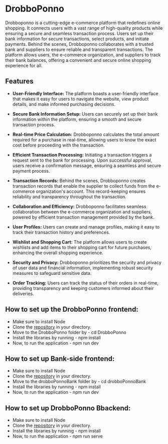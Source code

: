 # DrobboPonno

Drobboponno is a cutting-edge e-commerce platform that redefines online shopping. It connects users with a vast range of high-quality products while ensuring a secure and seamless transaction process. Users set up their bank information for secure transactions, select products, and initiate payments. Behind the scenes, Drobboponno collaborates with a trusted bank and suppliers to ensure reliable and transparent transactions. The platform allows users, the e-commerce organization, and suppliers to track their bank balances, offering a convenient and secure online shopping experience for all.

## Features
- **User-Friendly Interface:** The platform boasts a user-friendly interface that makes it easy for users to navigate the website, view product details, and make informed purchasing decisions.

- **Secure Bank Information Setup:** Users can securely set up their bank information within the platform, ensuring a smooth and secure transaction process.

- **Real-time Price Calculation:** Drobboponno calculates the total amount required for a purchase in real-time, allowing users to know the exact cost before proceeding with the transaction.

- **Efficient Transaction Processing:** Initiating a transaction triggers a request sent to the bank for processing. Upon successful approval, users receive a confirmation message, ensuring a seamless and secure payment process.

- **Transaction Records:** Behind the scenes, Drobboponno creates transaction records that enable the supplier to collect funds from the e-commerce organization's account. This record-keeping ensures reliability and transparency throughout the transaction.

- **Collaboration and Efficiency:** Drobboponno facilitates seamless collaboration between the e-commerce organization and suppliers, powered by efficient transaction management provided by the bank.

- **User Profiles:** Users can create and manage profiles, making it easy to track their transaction history and preferences.

- **Wishlist and Shopping Cart:** The platform allows users to create wishlists and add items to their shopping cart for future purchases, enhancing the overall shopping experience.
- **Security and Privacy:** Drobboponno prioritizes the security and privacy of user data and financial information, implementing robust security measures to safeguard sensitive data.
- **Order Tracking:** Users can track the status of their orders in real-time, providing transparency and keeping customers informed about their deliveries.

## How to set up the DrobboPonno frontend:
- Make sure to install Node
- Clone the [repository](https://github.com/nightmare117/DrobboPonno.git) in your directory.
- Move to the DrobboPonno folder by -  cd DrobboPonno
- Install the libraries by running - npm install
- Now, to run the application - npm run dev

## How to set up Bank-side frontend:
- Make sure to install Node
- Clone the [repository](https://github.com/nightmare117/drobboPonnoBank.git) in your directory.
- Move to the drobboPonnoBank folder by -  cd drobboPonnoBank
- Install the libraries by running - npm install
- Now, to run the application - npm run dev

## How to set up DrobboPonno Bbackend:
- Make sure to install Node
- Clone the [repository](https://github.com/2018331043/ECommerceBackend.git) in your directory.
- Install the libraries by running - npm install
- Now, to run the application - npm run serve
